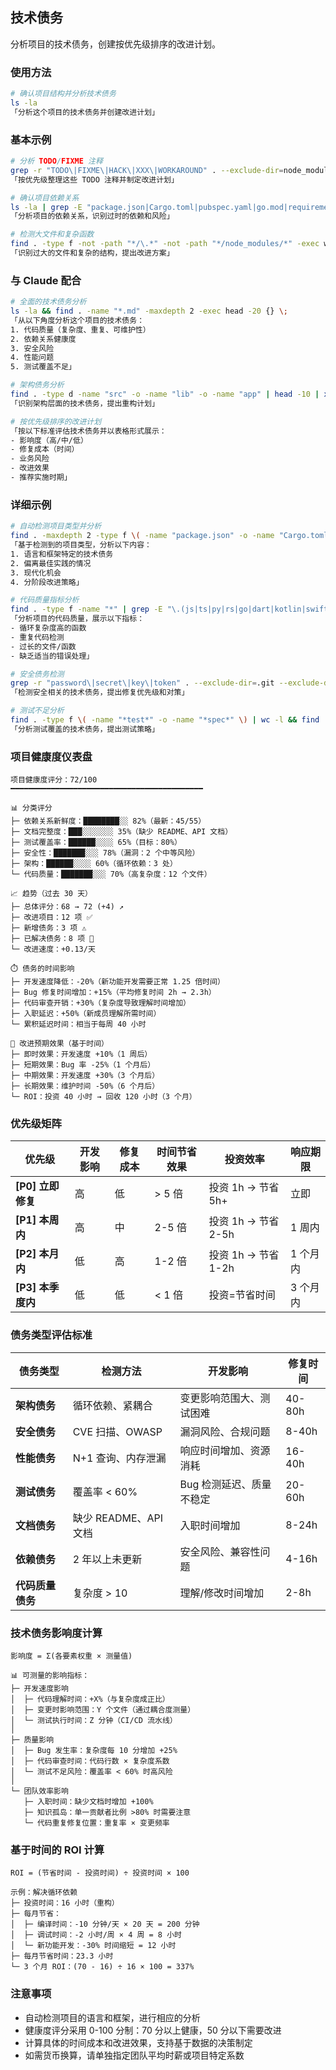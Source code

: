 ## 技术债务

分析项目的技术债务，创建按优先级排序的改进计划。

### 使用方法

```bash
# 确认项目结构并分析技术债务
ls -la
「分析这个项目的技术债务并创建改进计划」
```

### 基本示例

```bash
# 分析 TODO/FIXME 注释
grep -r "TODO\|FIXME\|HACK\|XXX\|WORKAROUND" . --exclude-dir=node_modules --exclude-dir=.git
「按优先级整理这些 TODO 注释并制定改进计划」

# 确认项目依赖关系
ls -la | grep -E "package.json|Cargo.toml|pubspec.yaml|go.mod|requirements.txt"
「分析项目的依赖关系，识别过时的依赖和风险」

# 检测大文件和复杂函数
find . -type f -not -path "*/\.*" -not -path "*/node_modules/*" -exec wc -l {} + | sort -rn | head -10
「识别过大的文件和复杂的结构，提出改进方案」
```

### 与 Claude 配合

```bash
# 全面的技术债务分析
ls -la && find . -name "*.md" -maxdepth 2 -exec head -20 {} \;
「从以下角度分析这个项目的技术债务：
1. 代码质量（复杂度、重复、可维护性）
2. 依赖关系健康度
3. 安全风险
4. 性能问题
5. 测试覆盖不足」

# 架构债务分析
find . -type d -name "src" -o -name "lib" -o -name "app" | head -10 | xargs ls -la
「识别架构层面的技术债务，提出重构计划」

# 按优先级排序的改进计划
「按以下标准评估技术债务并以表格形式展示：
- 影响度（高/中/低）
- 修复成本（时间）
- 业务风险
- 改进效果
- 推荐实施时期」
```

### 详细示例

```bash
# 自动检测项目类型并分析
find . -maxdepth 2 -type f \( -name "package.json" -o -name "Cargo.toml" -o -name "pubspec.yaml" -o -name "go.mod" -o -name "pom.xml" \)
「基于检测到的项目类型，分析以下内容：
1. 语言和框架特定的技术债务
2. 偏离最佳实践的情况
3. 现代化机会
4. 分阶段改进策略」

# 代码质量指标分析
find . -type f -name "*" | grep -E "\.(js|ts|py|rs|go|dart|kotlin|swift|java)$" | wc -l
「分析项目的代码质量，展示以下指标：
- 循环复杂度高的函数
- 重复代码检测
- 过长的文件/函数
- 缺乏适当的错误处理」

# 安全债务检测
grep -r "password\|secret\|key\|token" . --exclude-dir=.git --exclude-dir=node_modules | grep -v ".env.example"
「检测安全相关的技术债务，提出修复优先级和对策」

# 测试不足分析
find . -type f \( -name "*test*" -o -name "*spec*" \) | wc -l && find . -type f -name "*.md" | xargs grep -l "test"
「分析测试覆盖的技术债务，提出测试策略」
```

### 项目健康度仪表盘

```
项目健康度评分：72/100
━━━━━━━━━━━━━━━━━━━━━━━━━━━━━━━━━━━━━━━━━━━

📊 分类评分
├─ 依赖关系新鲜度：████████░░ 82%（最新：45/55）
├─ 文档完整度：███░░░░░░░ 35%（缺少 README、API 文档）
├─ 测试覆盖率：██████░░░░ 65%（目标：80%）
├─ 安全性：███████░░░ 78%（漏洞：2 个中等风险）
├─ 架构：██████░░░░ 60%（循环依赖：3 处）
└─ 代码质量：███████░░░ 70%（高复杂度：12 个文件）

📈 趋势（过去 30 天）
├─ 总体评分：68 → 72 (+4) ↗️
├─ 改进项目：12 项 ✅
├─ 新增债务：3 项 ⚠️
├─ 已解决债务：8 项 🎉
└─ 改进速度：+0.13/天

⏱️ 债务的时间影响
├─ 开发速度降低：-20%（新功能开发需要正常 1.25 倍时间）
├─ Bug 修复时间增加：+15%（平均修复时间 2h → 2.3h）
├─ 代码审查开销：+30%（复杂度导致理解时间增加）
├─ 入职延迟：+50%（新成员理解所需时间）
└─ 累积延迟时间：相当于每周 40 小时

🎯 改进预期效果（基于时间）
├─ 即时效果：开发速度 +10%（1 周后）
├─ 短期效果：Bug 率 -25%（1 个月后）
├─ 中期效果：开发速度 +30%（3 个月后）
├─ 长期效果：维护时间 -50%（6 个月后）
└─ ROI：投资 40 小时 → 回收 120 小时（3 个月）
```

### 优先级矩阵

| 优先级 | 开发影响 | 修复成本 | 时间节省效果 | 投资效率 | 响应期限 |
|--------|---------|---------|-------------|---------|---------|
| **[P0] 立即修复** | 高 | 低 | > 5 倍 | 投资 1h → 节省 5h+ | 立即 |
| **[P1] 本周内** | 高 | 中 | 2-5 倍 | 投资 1h → 节省 2-5h | 1 周内 |
| **[P2] 本月内** | 低 | 高 | 1-2 倍 | 投资 1h → 节省 1-2h | 1 个月内 |
| **[P3] 本季度内** | 低 | 低 | < 1 倍 | 投资=节省时间 | 3 个月内 |

### 债务类型评估标准

| 债务类型 | 检测方法 | 开发影响 | 修复时间 |
|---------|---------|---------|---------|
| **架构债务** | 循环依赖、紧耦合 | 变更影响范围大、测试困难 | 40-80h |
| **安全债务** | CVE 扫描、OWASP | 漏洞风险、合规问题 | 8-40h |
| **性能债务** | N+1 查询、内存泄漏 | 响应时间增加、资源消耗 | 16-40h |
| **测试债务** | 覆盖率 < 60% | Bug 检测延迟、质量不稳定 | 20-60h |
| **文档债务** | 缺少 README、API 文档 | 入职时间增加 | 8-24h |
| **依赖债务** | 2 年以上未更新 | 安全风险、兼容性问题 | 4-16h |
| **代码质量债务** | 复杂度 > 10 | 理解/修改时间增加 | 2-8h |

### 技术债务影响度计算

```
影响度 = Σ(各要素权重 × 测量值)

📊 可测量的影响指标：
├─ 开发速度影响
│  ├─ 代码理解时间：+X%（与复杂度成正比）
│  ├─ 变更时影响范围：Y 个文件（通过耦合度测量）
│  └─ 测试执行时间：Z 分钟（CI/CD 流水线）
│
├─ 质量影响
│  ├─ Bug 发生率：复杂度每 10 分增加 +25%
│  ├─ 代码审查时间：代码行数 × 复杂度系数
│  └─ 测试不足风险：覆盖率 < 60% 时高风险
│
└─ 团队效率影响
   ├─ 入职时间：缺少文档时增加 +100%
   ├─ 知识孤岛：单一贡献者比例 >80% 时需要注意
   └─ 代码重复修复位置：重复率 × 变更频率
```

### 基于时间的 ROI 计算

```
ROI = (节省时间 - 投资时间) ÷ 投资时间 × 100

示例：解决循环依赖
├─ 投资时间：16 小时（重构）
├─ 每月节省：
│  ├─ 编译时间：-10 分钟/天 × 20 天 = 200 分钟
│  ├─ 调试时间：-2 小时/周 × 4 周 = 8 小时
│  └─ 新功能开发：-30% 时间缩短 = 12 小时
├─ 每月节省时间：23.3 小时
└─ 3 个月 ROI：(70 - 16) ÷ 16 × 100 = 337%
```

### 注意事项

- 自动检测项目的语言和框架，进行相应的分析
- 健康度评分采用 0-100 分制：70 分以上健康，50 分以下需要改进
- 计算具体的时间成本和改进效果，支持基于数据的决策制定
- 如需货币换算，请单独指定团队平均时薪或项目特定系数
